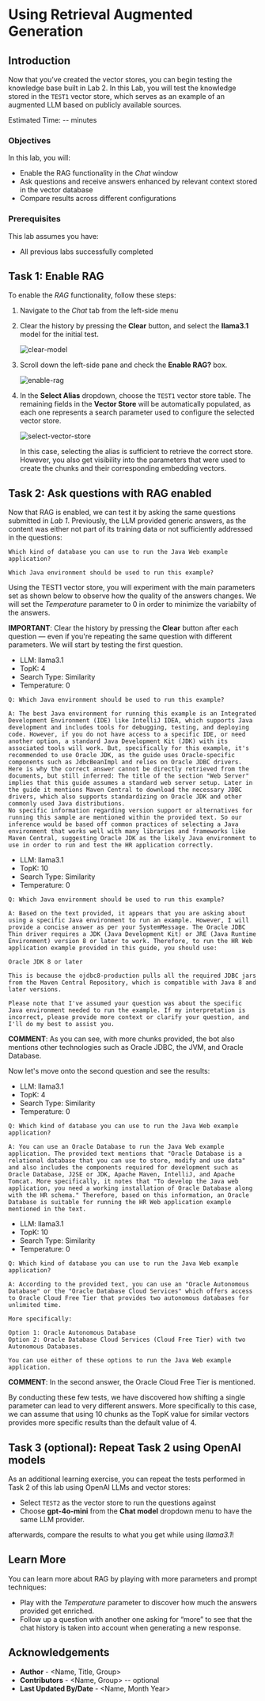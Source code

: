 # Using Retrieval Augmented Generation

## Introduction

Now that you’ve created the vector stores, you can begin testing the knowledge base built in Lab 2. In this Lab, you will test the knowledge stored in the `TEST1` vector store, which serves as an example of an augmented LLM based on publicly available sources.

Estimated Time: -- minutes

### Objectives

In this lab, you will:
* Enable the RAG functionality in the *Chat* window
* Ask questions and receive answers enhanced by relevant context stored in the vector database
* Compare results across different configurations

### Prerequisites

This lab assumes you have:
* All previous labs successfully completed

## Task 1: Enable RAG

To enable the *RAG* functionality, follow these steps:

1. Navigate to the *Chat* tab from the left-side menu

2. Clear the history by pressing the **Clear** button, and select the **llama3.1** model for the initial test.
    
    ![clear-model](./images/clear-model.png)

3. Scroll down the left-side pane and check the **Enable RAG?** box. 

    ![enable-rag](./images/enable-rag.png)

4. In the **Select Alias** dropdown, choose the `TEST1` vector store table. The remaining fields in the **Vector Store** will be automatically populated, as each one represents a search parameter used to configure the selected vector store. 

    ![select-vector-store](./images/select-vector-store.png)

    In this case, selecting the alias is sufficient to retrieve the correct store. However, you also get visibility into the parameters that were used to create the chunks and their corresponding embedding vectors.

## Task 2: Ask questions with RAG enabled

Now that RAG is enabled, we can test it by asking the same questions submitted in *Lab 1*. Previously, the LLM provided generic answers, as the content was either not part of its training data or not sufficiently addressed in the questions:

```
Which kind of database you can use to run the Java Web example application?
```
```
Which Java environment should be used to run this example?
```
Using the TEST1 vector store, you will experiment with the main parameters set as shown below to observe how the quality of the answers changes. We will set the *Temperature* parameter to 0 in order to minimize the variabilty of the answers.

**IMPORTANT**: Clear the history by pressing the **Clear** button after each question — even if you're repeating the same question with different parameters. We will start by testing the first question.

  * LLM: llama3.1
  * TopK: 4
  * Search Type: Similarity
  * Temperature: 0

```
Q: Which Java environment should be used to run this example?

A: The best Java environment for running this example is an Integrated Development Environment (IDE) like IntelliJ IDEA, which supports Java development and includes tools for debugging, testing, and deploying code. However, if you do not have access to a specific IDE, or need another option, a standard Java Development Kit (JDK) with its associated tools will work. But, specifically for this example, it's recommended to use Oracle JDK, as the guide uses Oracle-specific components such as JdbcBeanImpl and relies on Oracle JDBC drivers. Here is why the correct answer cannot be directly retrieved from the documents, but still inferred: The title of the section "Web Server" implies that this guide assumes a standard web server setup. Later in the guide it mentions Maven Central to download the necessary JDBC drivers, which also supports standardizing on Oracle JDK and other commonly used Java distributions.
No specific information regarding version support or alternatives for running this sample are mentioned within the provided text. So our inference would be based off common practices of selecting a Java environment that works well with many libraries and frameworks like Maven Central, suggesting Oracle JDK as the likely Java environment to use in order to run and test the HR application correctly.
```

  * LLM: llama3.1
  * TopK: 10
  * Search Type: Similarity
  * Temperature: 0

```
Q: Which Java environment should be used to run this example?

A: Based on the text provided, it appears that you are asking about using a specific Java environment to run an example. However, I will provide a concise answer as per your SystemMessage. The Oracle JDBC Thin driver requires a JDK (Java Development Kit) or JRE (Java Runtime Environment) version 8 or later to work. Therefore, to run the HR Web application example provided in this guide, you should use:

Oracle JDK 8 or later

This is because the ojdbc8-production pulls all the required JDBC jars from the Maven Central Repository, which is compatible with Java 8 and later versions.

Please note that I've assumed your question was about the specific Java environment needed to run the example. If my interpretation is incorrect, please provide more context or clarify your question, and I'll do my best to assist you.
```

**COMMENT**: As you can see, with more chunks provided, the bot also mentions other technologies such as Oracle JDBC, the JVM, and Oracle Database.

Now let's move onto the second question and see the results:

  * LLM: llama3.1
  * TopK: 4
  * Search Type: Similarity
  * Temperature: 0

```
Q: Which kind of database you can use to run the Java Web example application?

A: You can use an Oracle Database to run the Java Web example application. The provided text mentions that "Oracle Database is a relational database that you can use to store, modify and use data" and also includes the components required for development such as Oracle Database, J2SE or JDK, Apache Maven, IntelliJ, and Apache Tomcat. More specifically, it notes that "To develop the Java web application, you need a working installation of Oracle Database along with the HR schema." Therefore, based on this information, an Oracle Database is suitable for running the HR Web application example mentioned in the text.
```
  * LLM: llama3.1
  * TopK: 10
  * Search Type: Similarity
  * Temperature: 0

```
Q: Which kind of database you can use to run the Java Web example application?

A: According to the provided text, you can use an "Oracle Autonomous Database" or the "Oracle Database Cloud Services" which offers access to Oracle Cloud Free Tier that provides two autonomous databases for unlimited time. 

More specifically:

Option 1: Oracle Autonomous Database
Option 2: Oracle Database Cloud Services (Cloud Free Tier) with two Autonomous Databases.

You can use either of these options to run the Java Web example application.
```
**COMMENT**: In the second answer, the Oracle Cloud Free Tier is mentioned.

By conducting these few tests, we have discovered how shifting a single parameter can lead to very different answers. More specifically to this case, we can assume that using 10 chunks as the TopK value for similar vectors provides more specific results than the default value of 4.

## Task 3 (optional): Repeat Task 2 using OpenAI models

As an additional learning exercise, you can repeat the tests performed in Task 2 of this lab using OpenAI LLMs and vector stores:

* Select `TEST2` as the vector store to run the questions against
* Choose **gpt-4o-mini** from the **Chat model** dropdown menu to have the same LLM provider.

afterwards, compare the results to what you get while using *llama3.1*!

## Learn More

You can learn more about RAG by playing with more parameters and prompt techniques:

* Play with the *Temperature* parameter to discover how much the answers provided get enriched.
* Follow up a question with another one asking for “more” to see that the chat history is taken into account when generating a new response.

## Acknowledgements
* **Author** - <Name, Title, Group>
* **Contributors** -  <Name, Group> -- optional
* **Last Updated By/Date** - <Name, Month Year>

